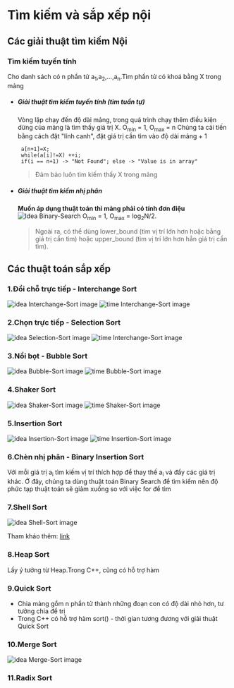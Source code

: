 # Tìm kiếm và sắp xếp nội
## Các giải thuật tìm kiếm Nội
### Tìm kiếm tuyến tính
Cho danh sách có n phần tử a<sub>1</sub>,a<sub>2</sub>,...,a<sub>n</sub>.Tìm phần tử có khoá bằng X trong mảng
- ##### Giải thuật tìm kiếm tuyến tính (tìm tuần tự)
    Vòng lặp chạy đến độ dài mảng, trong quá trình chạy thêm điều kiện dừng của mảng là tìm thấy giá trị X. O<sub>min</sub> = 1, O<sub>max</sub> = n
    Chúng ta cải tiến bằng cách đặt "lính canh", đặt giá trị cần tìm vào độ dài mảng + 1
    ```
     a[n+1]=X;
     while(a[i]!=X) ++i;
     if(i == n+1) -> "Not Found"; else -> "Value is in array"
    ```
    > Đảm bảo luôn tìm kiếm thấy X trong mảng
- ##### Giải thuật tìm kiếm nhị phân
    **Muốn áp dụng thuật toán thì mảng phải có tính đơn điệu**
    ![Idea Binary-Search](image/idea_BS.png)
    O<sub>min</sub> = 1, O<sub>max</sub> = log<sub>2</sub>N/2. 
    >Ngoài ra, có thể dùng lower_bound (tìm vị trí lớn hơn hoặc bằng giá trị cần tìm) hoặc upper_bound (tìm vị trí lớn hơn hẳn giá trị cần tìm). 
## Các thuật toán sắp xếp
### 1.Đổi chỗ trực tiếp - Interchange Sort
![idea Interchange-Sort image](image/idea_Interchange-Sort.png)
![time Interchange-Sort image](image/time_Interchange-Sort.png)
### 2.Chọn trực tiếp - Selection Sort
![idea Selection-Sort image](image/idea_Selection-Sort.png)
![time Interchange-Sort image](image/time_Selection-Sort.png)
### 3.Nổi bọt - Bubble Sort
![idea Bubble-Sort image](image/idea_Bubble-Sort.png)
![time Bubble-Sort image](image/time_Bubble-Sort.png)
### 4.Shaker Sort
![idea Shaker-Sort image](image/idea_Shaker-Sort.png)
![time Shaker-Sort image](image/time_Shaker-Sort.png)
### 5.Insertion Sort
![idea Insertion-Sort image](image/idea_Insertion-Sort.png)
![time Insertion-Sort image](image/time_Insertion-Sort.png)
### 6.Chèn nhị phân - Binary Insertion Sort
Với mỗi giá trị a<sub>i</sub> tìm kiếm vị trí thích hợp để thay thế a<sub>i</sub> và đẩy các giá trị khác.
Ở đây, chúng ta dùng thuật toán Binary Search để tìm kiếm nên độ phức tạp thuật toán sẽ giảm xuống so với việc for để tìm
### 7.Shell Sort
![idea Shell-Sort image](image/idea_Shell-Sort.png)

Tham khảo thêm: [link](https://tek4.vn/khoa-hoc/cau-truc-du-lieu-va-giai-thuat/thuat-toan-sap-xep-shell-sort)
### 8.Heap Sort
Lấy ý tưởng từ Heap.Trong C++, cũng có hỗ trợ hàm 
### 9.Quick Sort
- Chia mảng gồm n phần tử thành những đoạn con có độ dài nhỏ hơn, tư tưởng chia để trị
- Trong C++ có hỗ trợ hàm sort() - thời gian tương đương với giải thuật Quick Sort
### 10.Merge Sort
![idea Merge-Sort image](image/idea_Merge-Sort.png)
### 11.Radix Sort 